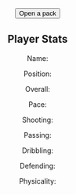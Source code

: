 <html>
<head>
    <title>Pack Opening</title>
</head>
<style>
    body {
        background-image: url('https://i.ytimg.com/vi/vpjWI1e0Mbk/maxresdefault.jpg');
        background-size: cover;
        background-repeat: no-repeat;
        text-align: center;
    }
</style>
<body>
    <button id="open-pack-button">Open a pack</button>
    <div>
        <h2>Player Stats</h2>
        <p>Name: <span id="player-name"></span></p>
        <p>Position: <span id="player-position"></span></p>
        <p>Overall: <span id="player-overall"></span></p>
        <p>Pace: <span id="player-pace"></span></p>
        <p>Shooting: <span id="player-shooting"></span></p>
        <p>Passing: <span id="player-passing"></span></p>
        <p>Dribbling: <span id="player-dribbling"></span></p>
        <p>Defending: <span id="player-defending"></span></p>
        <p>Physicality: <span id="player-physicality"></span></p>
    </div>
    <script>
        function openPack() {
            fetch('http://localhost:8281/get_random_player') 
                .then(response => response.json())
                .then(data => {
                    document.getElementById('player-name').textContent = data.name;
                    document.getElementById('player-position').textContent = data.pos;
                    document.getElementById('player-overall').textContent = data.ovr;
                    document.getElementById('player-pace').textContent = data.pac;
                    document.getElementById('player-shooting').textContent = data.sho;
                    document.getElementById('player-passing').textContent = data.pas;
                    document.getElementById('player-dribbling').textContent = data.dri;
                    document.getElementById('player-defending').textContent = data.def;
                    document.getElementById('player-physicality').textContent = data.phy;
                });
        }
        document.getElementById("open-pack-button").addEventListener("click", openPack);
    </script>
</body>
</html>
